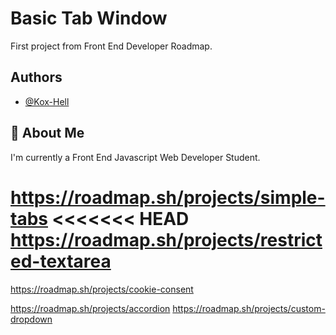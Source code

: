 
# Basic Tab Window

First project from Front End Developer Roadmap.
## Authors

- [@Kox-Hell](https://www.github.com/kox-hell)


## 🚀 About Me
I'm currently a Front End Javascript Web Developer Student.

https://roadmap.sh/projects/simple-tabs
<<<<<<< HEAD
https://roadmap.sh/projects/restricted-textarea
=======

https://roadmap.sh/projects/cookie-consent

https://roadmap.sh/projects/accordion
https://roadmap.sh/projects/custom-dropdown

